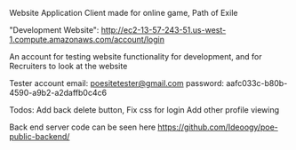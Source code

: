 Website Application Client made for online game, Path of Exile


"Development Website": http://ec2-13-57-243-51.us-west-1.compute.amazonaws.com/account/login

An account for testing website functionality for development, and for Recruiters to look at the website

Tester account
email: poesitetester@gmail.com
password: aafc033c-b80b-4590-a9b2-a2daffb0c4c6

Todos:
Add back delete button,
Fix css for login
Add other profile viewing

Back end server code can be seen here
https://github.com/Ideoogy/poe-public-backend/
